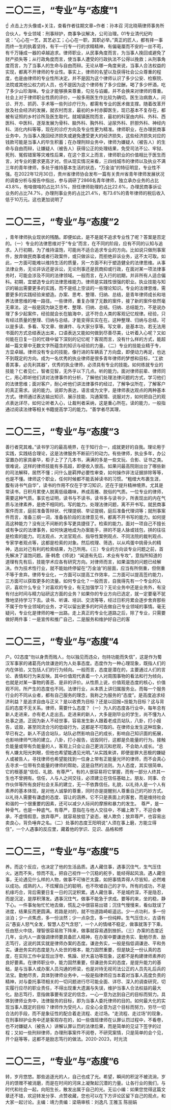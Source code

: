 # 二〇二三，“专业”与“态度”1

☝ 点击上方头像或+关注，查看作者往期文章~作者：孙本召 河北晓萌律师事务所合伙人，专业领域：刑事辩护，商事争议解决，公司治理。01专业清代纪昀说：“心心在一艺，其艺必工；心心在一职，其职必举。”真正的匠人，都有择一事而终一生的执着坚持，有干一行专一行的求精精神，有偏毫厘而不安的一丝不苟，有千万锤成一器的卓越追求。律师职业，从民事角度而言，为当事人挽回或避免了财产损失等；从行政角度而言，使当事人遭受的行政执法不公得以挽救；从刑事角度而言，为了当事人的生命与自由而辩。无论从哪一角度来说，当事人合法权益的实现，都离不开律师的专业性。事实上，律师的名望以及获得社会公众尊重的程度，也是由律师的专业性所决定。并不是因为这个律师认识了多少公安、检察院、法院或其他公权力的人员，也不是因为这个律师有了多少应酬，喝了多少杯酒，吃了多少山珍海味。专业才能够换来尊重，勾兑与谄媚，并不会换来对律师的尊重。社会上对于律师职业性质的评价，一般多用医生作比较为确切。医生治病救人，问诊、开方、抓药、手术等一些列诊疗行为，都需有专业的医术做支撑。随着改革开放及社会经济的发展，就农村而言，最初的乡村赤脚医生，现已基本不复存在，都被有证照的乡村诊所及医生取代。就城镇医院而言，最初的科室由内科、外科、西医科、中医科，逐渐发展为骨科、脑外科、胸外科、泌尿外科、肝胆外科、神经内科、消化内科等等，现在的诊疗方向及专业性更为精准。律师职业，在办理民商事业务中，为当事人挽回经济损失或避免遭受更大的经济损失，这些经济损失对应的钱款可能是当事人的毕生积蓄；在办理刑辩业务中，律师为嫌疑人（被告人）的生命与自由而辩，让嫌疑人（被告人）获得公正的处理结果，免受司法不公、牢狱、死刑、冤假错案等灾难性后果，在这个意义上而言，律师职业的价值相比于医生而言，对专业的要求更高才对。但从现实情况来看，三四线城市的律师以及执业不满三年的青年律师，多处于维持基本生活的状态，“万金油”的特征明显，专业性不强。在2022年12月30日，贵州省律师协会发布一篇有关贵州省青年律师发展状况的调查分析与报告中指出，参与调研了2866名青年律师，独立承办业务的占比43.8%，有啥做啥的占比31.5%，担任律师助理的占比22.6%，办理民商事诉讼业务的占比74.7%，办理刑事业务的占比21.4%，有73.6%的青年律师的税后收入低于10万元。这也更加说明了

# 二〇二三，“专业”与“态度”2

，青年律师执业现状的残酷。即便如此，是不是就不追求专业性了呢？答案是否定的。（一）专业的法律思维对于“专业”而言，在不同的阶段，应有不同的认知与追求。入行初期，为了维持温饱，可能尚不适合追求专业的方向。比如说只做刑事案件，放弃做民商事或者行政案件，或只做诉讼，而拒绝非诉业务，这不太可取。如此，一方面可能难以维持生活的质量，另一方面不利于塑造健全的法律思维。从事法律业务，无论非诉还是诉讼，无论刑事还是民商抑或行政，在面对某一项法律事务时，可能会涉及不同的法律领域。一般而言，在入行的初期，并非所有人适合偏科。初期，宜塑造专业的法律思维能力。律师是实践性很强的职业。执业技能与知识的输出需要更多的实践，而不是纸上空谈的一些理论知识。专业的法律思维，需要更多的实践经验来塑造。办案、思考、整理、归纳、总结，是青年律师成长和培养法律思维的唯一路径。一些律师，重复办理了无数的案件，接了新的案件依然毫无章法，这一般是因为缺乏思考、整理、归纳、总结。归纳、总结能力，不是说办理了多少起案件，经验就会长在脑海中，这不符合人类的客观记忆规律。经验，只有经过质量的整理、归纳与总结，才能变得实实在在。这种整理、归纳与总结，可以是多读、多看、写文章、做课件、与大家分享等。写文章，是基本功，若无法用书面的方式总结表达出来，口语表达又能如何做到尽善尽美，让听着入心呢？又如何能在日复一日的忙碌中留下深刻的记忆呢？客观而言，没有什么样的方式，能超越一篇文章中无数文字所蕴含的知识与经验的力量。（二）专业的技能业精于专，方显卓越。律师没有专业的技能，像行进的车辆丢了方向盘，即便动力再足，也达不到既定的方向。成为一名优秀的执业律师是很多青年律师的梦想和目标，“工欲善其事，必先利其器”，优秀的执业律师，必须具有专业的技能。如何练就专业的技能？仁者见仁，智者见智，无外乎以下几点。听的能力。面对律师前辈、律师同仁，用心聆听他们讲对法律事件的分析，了解他们处理法律问题的方式，学习他们的法律思维；面对客户，耐心听他们讲法律事件的经过，了解争议所在，了解客户的真正需求。说的能力。说即为表达，语言或为文字，是律师表达观点的两种基本方式。律师通过表达输出知识、展示技能、沟通案情、说服对方，如何把自己的观点表达详尽，如何让听者入心，让裁判者采纳，这是重心所在。读的能力，一般指通过阅读法律等相关书籍提高学习的能力。“善学者尽其理，

# 二〇二三，“专业”与“态度”3

善行者究其难。”读书学习的最高境界，在于知行合一，成就更好的自我。理论用于实践，实践结合理论，这是法律服务不断前行的动力。有些律师，执业多年，办公室置办的家具豪华，柜子上了了几本书，满满的多是一些文玩、合影、证书之类。很难说，这样的律师技能有多高超，即便收入很高。如果问最高院刚出台了哪些新的司法解释，居然不懂；问什么是羁押必要性审查，如何操作非法证据排除等等，也是不懂。律师这个职业，任何时候都不能丢掉读书的习惯。“粗缯大布裹生涯，腹有诗书气自华”，读书的作用不仅在于学习知识，还在于提升精神境界。尤其是常读书，日积月累使人脱离低级趣味，养成高雅、脱俗的气质。一位专业的律师，需要这种气质。事实也证明，读书与不读书，读书多与读书少，所表现出的内在气质与法律素养，是绝不相同的。写的能力。处理法律问题，离不开书写。就民商事案件而言，庭前准备答辩状、代理提纲、举证提纲，庭后准备代理词等；就刑事案件而言，准备三纲一词，准备各阶段的法律意见书，都离不开书写的能力。如何提高这种能力？没有比不间断的多写更具捷径了。检索的能力。面对一项自己不擅长或有争议的法律事务，如何快速地成为办案能手，拼的不是人脉或钱包，拼的往往是检索的能力。司法观点、大法官观点、指导性案例观点、不同法院的裁判观点、专家学者观点等，这都是检索的对象。然后梳理、筛选，以从鸡蛋中挑骨头的精神，选出对己有利的检索结果，为己所用。（三）专业的方向谈专业问题之前，首先解决了温饱问题。唐·韩愈《师说》“闻道有先后，术业有专攻”，意指所知道的道理有先有后，技能学术应各有研究方向。对律师而言，如果温饱的问题已经解决。作为技术性行业，就不能始终停留在“万金油”的层面，应当有所侧重，但侧重不等于舍弃。律师专业化，一方面可以提高工作效率，二方面可以提高签约能力，三方面可以获取更多的流量。如何专业化？一般而言，自我得先有一个专业的认识，喜欢什么专业？对喜欢的专业，有无加强学习？无论业务中还是业务外，有没有付出时间与精力钻研这方面的业务？如果你的专业方向已选定，就一定要毫不犹豫地坚持学习下去。读书、听课、培训、交流等等，经过日积月累会逐步舍弃那些不属于你专业领域的业务，才可以留出更多的时间去做自己专业领域的事情。毫无疑问，专业化是律师的唯一出路。走上真正的专业化道路之后，除了专业，只需要做好两件事：一是宣传和推广自己，二是服务和维护好自己的客

# 二〇二三，“专业”与“态度”4

户。02态度“勿以身贵而贱人，勿以独见而违众，勿持功能而失信”，这是作为蜀汉军事家的诸葛亮内敛谦逊的为人处事态度。态度作为一种心理现象，既指人们的内在体验，又包括人们的行为倾向。一般而言，态度是潜在的，主要通过人们的言论、表情和行为来反映。其中价值观代表着一个人对周围事物的看法和行为倾向，也就是对某一事物的善恶、是非的评价。从性质上说，价值观是态度的核心，价值观不同，所产生的态度也不同。法律行业，从本质上讲归属服务业。而每一个服务行业的不同从业者，都有自己服务的理念，我称之为服务的“态度”。是高度追求经济利益？是追求自由与正义？是以收费为目标？还是以回报=技能为目标？这与背后的态度不无关系。律师，需要什么态度？（一）为人的态度各行业中，每年总有新人走进来，亦有老人走出去。走进来的新人，大多是刚毕业的学生，尚不懂为人处事之道。正因为新人不经世事，容易发生新人跟着老成员站队，八卦，打小报告，诋毁，甚至同流合污的低级行为，这都是不可取的。在律师业发生这种现象，早已有之。新人不适合站队，站队必然影响自己的成长，影响自己知识面的拓展，也影响律师气场的建立。八卦，打小报告，诋毁同行，这都是负能量的行为。接触负能量或带有负能量的人，客观上只会让自己更消沉和悲观，不会助人成长。“总有人嫌太阳光刺眼，但他也希望能遇见光明。”从实践来讲，即便是罪大恶极的嫌疑人或被告人，寻找律师也希望能找到一位身上带有正能量光环的律师，而不会真心去寻求一位带有负能量的律师的帮助，这是自然的法则。为人态度，其实很简单。它的根基是“信任、礼貌、有尊严”。有的人很容易将它掌握，而有一部分人终其一生也不曾拥有。信任，人与人之间交往，必须建立在信任基础上。朋友、同事、合作伙伴等所有良好社会关系的建立，无一不依靠信任。礼貌，以礼待人是一个人有素养的基本体现，是对他人诚挚的尊重，同时亦是提醒别人尊重自己的巧妙方式。以礼待人需要有谦虚的态度、容让的涵养。它不只是表面上的客套，而是维持社会和谐的一个很重要的因素，还可以减少人际间的摩擦和暴力的发生。　尊严，是一种骨气，也是一种底气。有尊严，意指在与他人交往中，不媚上欺下，不迎合奉承，不虚情假意。放弃尊严，就容易放低了姿态，被人欺负；放弃尊严，也容易出卖良心，背负唾弃之名。（二）处事的态度王阳明说“人须在事上磨，方能立得住”，一个人遇事的反应里，藏着他的学识、见识、品格和修

# 二〇二三，“专业”与“态度”5

养。而这个反应，也决定了他的生活品质。遇人藏住事，遇事沉住气，生气压住火。迷而不失，惊而不乱，把自己视作一个沉稳的舵手，能经得起风浪。遇人藏住事，无论遇见什么样的人物，做事不可锋芒太露，如把事情弄得人尽皆知，必然难以成功。成熟的人，不炫耀自己的聪明，也不吹嘘自己的才华。所有的成功，不是机缘巧合，背后需要日复一日的沉淀积累。遇人藏住事，不是城府深，不是隐忍，而是沉淀，是厚积薄发。遇事沉住气，做事不能急于求成。要等的来，坐的稳，静下心。一件事匆匆忙忙地去做，慌乱之中很容易出错；沉住气慢慢来，看似耽误了进度，结果反而更圆满。若路是对的，就不怕道路崎岖遥远。少一点功利，多一份淡泊；少一点焦虑，多一份淡然；少一点杂念，多一份纯粹。生气压住火，古语有云“愚妄人怒气全发，智慧人忍气含怒”，一个人的情绪不稳定，做事就落于下乘。任由怒火中烧，理智很容易败下阵来，做事就容易遇到挫折。（三）办案的态度近几年，业内人一直强调律师要具备匠人精神，在办案中要谦逊务实、勤勉尽责、励志笃行，这说的其实就是律师办案的态度。谦逊务实，一般是指低调谦逊、平和务实。谦逊务实的态度是为人处世的根本，能力固然重要，但是缺乏一份认真的态度，在实际工作中呈现出浮夸、焦躁、好大喜功等现象，这都不是构建律师素养的良好要素。在律师职业中，能力固然重要，但谦逊务实的态度，是提升能力的基础，是与当事人或办案人员沟通的桥梁，也是对待无视司法公正的人员先礼后兵的法宝。勤勉尽责，具体到律师业务中，一般是指律师应当本着对当事人高度负责的精神，对与委托事项相关的一切问题进行尽可能全面、详尽、深入的调查研究，切实履行应尽的职业责任，不得出现重大遗漏与失误，维护当事人合法权益的最大化。励志笃行，意指做事要有坚定的信念，一心一意为达到自己的目标而努力。具体到律师业务中，法律服务的目标，即为当事人委托律师的目的。如何最大化的实现当事人既定的目标？律师作为受托人，应全心全意为这个目标而努力，穷尽一切合法的手段，而不是象征性的配合着走流程、走过场。“走流程、走过场”的现象，在刑事辩护业务中还是客观存在的，如一些值班律师在认罪认罚过程中，不看卷，也不对嫌疑人（被告人）讲解认罪认罚的法律后果，而是简单的见证下签字的过程；又如一些刑辩律师，办理刑事案件不阅卷，不研究案情，只是简单的会个见，开个庭等等，这都不是励志笃行的做法。2020-2023，时光流

# 二〇二三，“专业”与“态度”6

转，岁月悠悠。那些追逐光的人，自己也成了光。希望，瞬间的积淀不被流淌，岁月的馈赠不被消磨，而是在时间的河床上凝聚起沉潜的力量。让各行业的我们，与时代和社会一起，向阳生长，散发出属于自己的光。无讼小编：如果您觉得这篇文章还不错，欢迎转发分享、点赞收藏，您也可以在下方评论区留下自己的观点，和大家一起讨论。主编：靖力责编：梁萌审核：刘逸凡 王雅玉 陈丽娟

